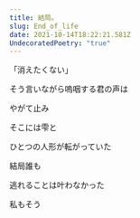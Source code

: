 ```yaml
---
title: 結局。
slug: End_of_life
date: 2021-10-14T18:22:21.581Z
UndecoratedPoetry: "true"
---
```

「消えたくない」

そう言いながら嗚咽する君の声は

やがて止み

そこには雫と

ひとつの人形が転がっていた

結局誰も

逃れることは叶わなかった

私もそう